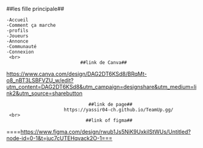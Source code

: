   ##les fille principale##
  
    -Accueil
    -Comment ça marche
    -profils
    -Joueurs
    -Annonce
    -Communauté
    -Connexion
     <br>
                               ##link de Canva##
   https://www.canva.com/design/DAG2DT6KSd8/BRqMt-o8_nBT3LSBFVZU_w/edit?utm_content=DAG2DT6KSd8&utm_campaign=designshare&utm_medium=link2&utm_source=sharebutton
                                    
                                  ##link de page##
                         https://yassir04-ch.github.io/TeamUp.gg/  
     <br>                    
                                 ##link of figma##
====https://www.figma.com/design/rwub1Js5NiK9UxkilStWUs/Untitled?node-id=0-1&t=juc7cUTEHqvack2O-1===
